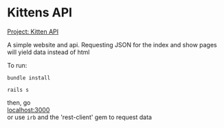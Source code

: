 # Kittens API
<p><a href="https://www.theodinproject.com/paths/full-stack-ruby-on-rails/courses/ruby-on-rails/lessons/kittens-api">Project: Kitten API</a></p>
<p>A simple website and api. Requesting JSON for the index and show pages will yield data instead of html</p>
<p>To run:</p>
<p><code>bundle install</code></p>
<p><code>rails s</code></p>
<p>then, go <br /><a href="http://localhost:3000/">localhost:3000</a><br />or use <code>irb</code> and the 'rest-client' gem to request data</p>

